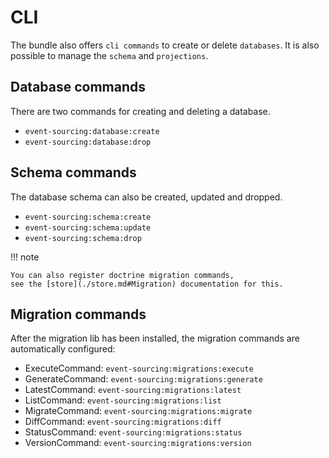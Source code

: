 # CLI

The bundle also offers `cli commands` to create or delete `databases`.
It is also possible to manage the `schema` and `projections`.

## Database commands

There are two commands for creating and deleting a database.

* `event-sourcing:database:create`
* `event-sourcing:database:drop`

## Schema commands

The database schema can also be created, updated and dropped.

* `event-sourcing:schema:create`
* `event-sourcing:schema:update`
* `event-sourcing:schema:drop`

!!! note

    You can also register doctrine migration commands,
    see the [store](./store.md#Migration) documentation for this.

## Migration commands

After the migration lib has been installed, the migration commands are automatically configured:

* ExecuteCommand: `event-sourcing:migrations:execute`
* GenerateCommand: `event-sourcing:migrations:generate`
* LatestCommand: `event-sourcing:migrations:latest`
* ListCommand: `event-sourcing:migrations:list`
* MigrateCommand: `event-sourcing:migrations:migrate`
* DiffCommand: `event-sourcing:migrations:diff`
* StatusCommand: `event-sourcing:migrations:status`
* VersionCommand: `event-sourcing:migrations:version`
